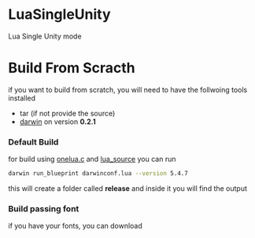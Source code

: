 # LuaSingleUnity
Lua Single Unity mode


# Build From Scracth

if you want to build from scratch, you will need to have the follwoing tools 
installed 

- tar (if not provide the source)
- [darwin](https://github.com/OUIsolutions/Darwin) on version **0.2.1**

### Default Build
for build using [onelua.c](https://github.com/lua/lua/blob/master/onelua.c) and 
[lua_source](https://www.lua.org/versions.html) you can run 

```bash
darwin run_blueprint darwinconf.lua --version 5.4.7
```
this will create a folder called **release** and inside it you will find the
output


### Build passing font 
if you have your fonts, you can download